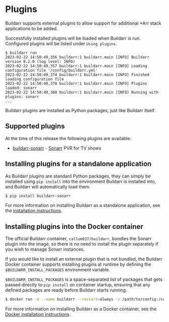 # Plugins

Buildarr supports external plugins to allow support for additional *Arr stack applications to be added.

Successfully installed plugins will be loaded when Buildarr is run. Configured plugins will be listed under `Using plugins`.

```text
$ buildarr run
2023-02-22 14:50:49,356 buildarr:1 buildarr.main [INFO] Buildarr version 0.2.0 (log level: INFO)
2023-02-22 14:50:49,357 buildarr:1 buildarr.main [INFO] Loading configuration file '/config/buildarr.yml'
2023-02-22 14:50:49,374 buildarr:1 buildarr.main [INFO] Finished loading configuration file
2023-02-22 14:50:49,378 buildarr:1 buildarr.main [INFO] Plugins loaded: sonarr
2023-02-22 14:50:49,380 buildarr:1 buildarr.main [INFO] Running with plugins: sonarr
...
```

Buildarr plugins are installed as Python packages, just like Buildarr itself.

## Supported plugins

At the time of this release the following plugins are available:

* [buildarr-sonarr](https://buildarr.github.io/plugins/sonarr) - [Sonarr](https://sonarr.tv) PVR for TV shows

## Installing plugins for a standalone application

As Buildarr plugins are standard Python packages, they can simply be installed using `pip install` into the environment Buildarr is installed into, and Buildarr will automatically load them.

```bash
$ pip install buildarr-sonarr
```

For more information on installing Buildarr as a standalone application, see the [installation instructions](installation.md#standalone-application).

## Installing plugins into the Docker container

The official Buildarr container, `callum027/buildarr`, bundles the Sonarr plugin into the image, so there is no need to install the plugin separately if you wish to manage Sonarr instances.

If you would like to install an external plugin that is not bundled, the Buildarr Docker container supports installing plugins at runtime by defining the `$BUILDARR_INSTALL_PACKAGES` environment variable.

`$BUILDARR_INSTALL_PACKAGES` is a space-separated list of packages that gets passed directly to `pip install` on container startup, ensuring that any defined packages are ready before Buildarr starts running.

```bash
$ docker run -d --name buildarr --restart=always -v /path/to/config:/config -e PUID=<PUID> -e PGID=<PGID> -e BUILDARR_INSTALL_PLUGINS="buildarr-sonarr" callum027/buildarr:latest
```

For more information on installing Buildarr as a Docker container, see the [Docker installation instructions](installation.md#docker).
